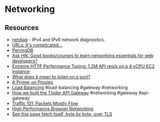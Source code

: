 # Networking

## Resources

- [netdiag](https://github.com/kentik/netdiag) - IPv4 and IPv6 network diagnostics.
- [URLs: It's complicated...](https://www.netmeister.org/blog/urls.html)
- [PerringDB](https://www.peeringdb.com)
- [Ask HN: Good books/courses to learn networking essentials for web developers?](https://news.ycombinator.com/item?id=27650775)
- [Extreme HTTP Performance Tuning: 1.2M API req/s on a 4 vCPU EC2 Instance](https://talawah.io/blog/extreme-http-performance-tuning-one-point-two-million/)
- [What does it mean to listen on a port?](https://paulbutler.org/2022/what-does-it-mean-to-listen-on-a-port/)
- [A Primer on Proxies](https://blog.cloudflare.com/a-primer-on-proxies/)
- [Load Balancing](https://samwho.dev/load-balancing/) #load-balancing #gateway #networking
- [How we built the Tinder API Gateway](https://medium.com/tinder/how-we-built-the-tinder-api-gateway-831c6ca5ceca) #networking #gateway #api-gateway
- [Traffic 101: Packets Mostly Flow](https://slack.engineering/traffic-101-packets-mostly-flow/)
- [High Performance Browser Networking](https://hpbn.co)
- [See this page fetch itself, byte by byte, over TLS](https://bytebybyte.dev)
